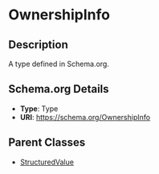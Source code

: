 # OwnershipInfo

## Description
A type defined in Schema.org.

## Schema.org Details
- **Type**: Type
- **URI**: https://schema.org/OwnershipInfo

## Parent Classes
- [StructuredValue](../StructuredValue.md)

